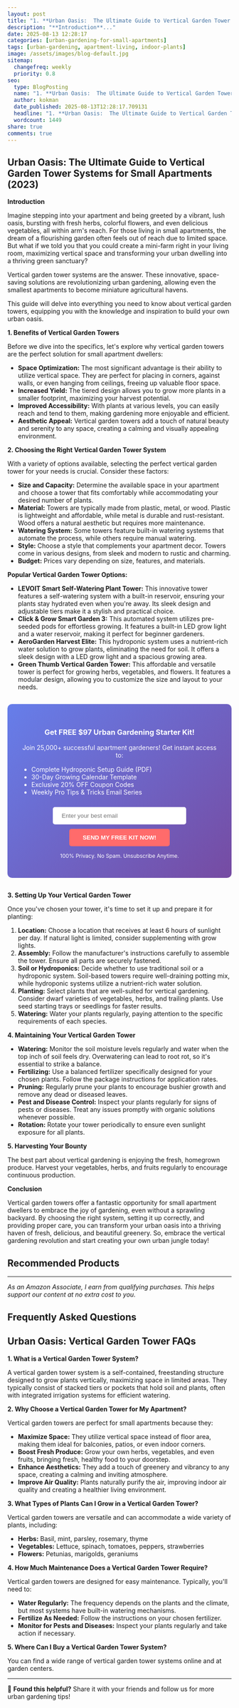 ```yaml
---
layout: post
title: "1. **Urban Oasis:  The Ultimate Guide to Vertical Garden Tower Systems for Small Apartments (2023)** (2025)"
description: "**Introduction**..."
date: 2025-08-13 12:28:17 
categories: [urban-gardening-for-small-apartments]
tags: [urban-gardening, apartment-living, indoor-plants]
image: /assets/images/blog-default.jpg
sitemap:
  changefreq: weekly
  priority: 0.8
seo:
  type: BlogPosting
  name: "1. **Urban Oasis:  The Ultimate Guide to Vertical Garden Tower Systems for Small Apartments (2023)** (2025)"
  author: kokman
  date_published: 2025-08-13T12:28:17.709131
  headline: "1. **Urban Oasis:  The Ultimate Guide to Vertical Garden Tower Systems for Small Apartments (2023)** (2025)"
  wordcount: 1449
share: true
comments: true
---
```


##  Urban Oasis: The Ultimate Guide to Vertical Garden Tower Systems for Small Apartments (2023) 

**Introduction**

Imagine stepping into your apartment and being greeted by a vibrant, lush oasis, bursting with fresh herbs, colorful flowers, and even delicious vegetables, all within arm's reach.  For those living in small apartments, the dream of a flourishing garden often feels out of reach due to limited space. But what if we told you that you could create a mini-farm right in your living room, maximizing vertical space and transforming your urban dwelling into a thriving green sanctuary?

Vertical garden tower systems are the answer. These innovative, space-saving solutions are revolutionizing urban gardening, allowing even the smallest apartments to become miniature agricultural havens. 

This guide will delve into everything you need to know about vertical garden towers, equipping you with the knowledge and inspiration to build your own urban oasis.

**1. Benefits of Vertical Garden Towers**

Before we dive into the specifics, let's explore why vertical garden towers are the perfect solution for small apartment dwellers:

* **Space Optimization:**  The most significant advantage is their ability to utilize vertical space. They are perfect for placing in corners, against walls, or even hanging from ceilings, freeing up valuable floor space.
* **Increased Yield:**  The tiered design allows you to grow more plants in a smaller footprint, maximizing your harvest potential. 
* **Improved Accessibility:** With plants at various levels, you can easily reach and tend to them, making gardening more enjoyable and efficient.
* **Aesthetic Appeal:** Vertical garden towers add a touch of natural beauty and serenity to any space, creating a calming and visually appealing environment.

**2. Choosing the Right Vertical Garden Tower System**

With a variety of options available, selecting the perfect vertical garden tower for your needs is crucial. Consider these factors:

* **Size and Capacity:** Determine the available space in your apartment and choose a tower that fits comfortably while accommodating your desired number of plants.
* **Material:** Towers are typically made from plastic, metal, or wood. Plastic is lightweight and affordable, while metal is durable and rust-resistant. Wood offers a natural aesthetic but requires more maintenance.
* **Watering System:** Some towers feature built-in watering systems that automate the process, while others require manual watering. 
* **Style:** Choose a style that complements your apartment decor. Towers come in various designs, from sleek and modern to rustic and charming.
* **Budget:** Prices vary depending on size, features, and materials. 

**Popular Vertical Garden Tower Options:**

* **LEVOIT Smart Self-Watering Plant Tower:** This innovative tower features a self-watering system with a built-in reservoir, ensuring your plants stay hydrated even when you're away. Its sleek design and adjustable tiers make it a stylish and practical choice. 
* **Click & Grow Smart Garden 3:**  This automated system utilizes pre-seeded pods for effortless growing. It features a built-in LED grow light and a water reservoir, making it perfect for beginner gardeners.
* **AeroGarden Harvest Elite:**  This hydroponic system uses a nutrient-rich water solution to grow plants, eliminating the need for soil. It offers a sleek design with a LED grow light and a spacious growing area.
* **Green Thumb Vertical Garden Tower:**  This affordable and versatile tower is perfect for growing herbs, vegetables, and flowers. It features a modular design, allowing you to customize the size and layout to your needs.

<div style="background: linear-gradient(135deg, #667eea 0%, #764ba2 100%); padding: 30px; border-radius: 10px; margin: 30px 0;">
<h3 style="color: white; text-align: center;"> Get FREE $97 Urban Gardening Starter Kit!</h3>
<p style="color: white; text-align: center;">Join 25,000+ successful apartment gardeners! Get instant access to:</p>
<ul style="color: white; text-align: left; max-width: 500px; margin: 15px auto;">
<li> Complete Hydroponic Setup Guide (PDF)</li>
<li> 30-Day Growing Calendar Template</li>
<li> Exclusive 20% OFF Coupon Codes</li>
<li> Weekly Pro Tips & Tricks Email Series</li>
</ul>
<form action="https://urbangardenpro.us1.list-manage.com/subscribe/post?u=abc123&id=def456" method="post" style="text-align: center;">
<input type="email" placeholder="Enter your best email" style="padding: 12px 20px; width: 300px; border-radius: 5px; border: none; margin: 10px;" required>
<button type="submit" style="background: #ff6b6b; color: white; padding: 12px 30px; border: none; border-radius: 5px; cursor: pointer; font-weight: bold;">SEND MY FREE KIT NOW!</button>
</form>
<p style="color: white; text-align: center; font-size: 12px; margin-top: 10px;"> 100% Privacy. No Spam. Unsubscribe Anytime.</p>
</div>
    

**3. Setting Up Your Vertical Garden Tower**

Once you've chosen your tower, it's time to set it up and prepare it for planting:

1. **Location:** Choose a location that receives at least 6 hours of sunlight per day. If natural light is limited, consider supplementing with grow lights.
2. **Assembly:** Follow the manufacturer's instructions carefully to assemble the tower. Ensure all parts are securely fastened.
3. **Soil or Hydroponics:** Decide whether to use traditional soil or a hydroponic system. Soil-based towers require well-draining potting mix, while hydroponic systems utilize a nutrient-rich water solution.
4. **Planting:** Select plants that are well-suited for vertical gardening. Consider dwarf varieties of vegetables, herbs, and trailing plants. Use seed starting trays or seedlings for faster results. 
5. **Watering:** Water your plants regularly, paying attention to the specific requirements of each species.


**4.  Maintaining Your Vertical Garden Tower**

* **Watering:** Monitor the soil moisture levels regularly and water when the top inch of soil feels dry. Overwatering can lead to root rot, so it's essential to strike a balance.
* **Fertilizing:** Use a balanced fertilizer specifically designed for your chosen plants. Follow the package instructions for application rates.
* **Pruning:** Regularly prune your plants to encourage bushier growth and remove any dead or diseased leaves.
* **Pest and Disease Control:** Inspect your plants regularly for signs of pests or diseases. Treat any issues promptly with organic solutions whenever possible.
* **Rotation:** Rotate your tower periodically to ensure even sunlight exposure for all plants.

**5.  Harvesting Your Bounty**

The best part about vertical gardening is enjoying the fresh, homegrown produce. Harvest your vegetables, herbs, and fruits regularly to encourage continuous production. 

**Conclusion**

Vertical garden towers offer a fantastic opportunity for small apartment dwellers to embrace the joy of gardening, even without a sprawling backyard. By choosing the right system, setting it up correctly, and providing proper care, you can transform your urban oasis into a thriving haven of fresh, delicious, and beautiful greenery. So, embrace the vertical gardening revolution and start creating your own urban jungle today!

## Recommended Products



---
*As an Amazon Associate, I earn from qualifying purchases. This helps support our content at no extra cost to you.*



## Frequently Asked Questions

## Urban Oasis: Vertical Garden Tower FAQs

**1. What is a Vertical Garden Tower System?**

A vertical garden tower system is a self-contained, freestanding structure designed to grow plants vertically, maximizing space in limited areas. They typically consist of stacked tiers or pockets that hold soil and plants, often with integrated irrigation systems for efficient watering. 

**2.  Why Choose a Vertical Garden Tower for My Apartment?**

Vertical garden towers are perfect for small apartments because they:

* **Maximize Space:** They utilize vertical space instead of floor area, making them ideal for balconies, patios, or even indoor corners.
* **Boost Fresh Produce:** Grow your own herbs, vegetables, and even fruits, bringing fresh, healthy food to your doorstep.
* **Enhance Aesthetics:**  They add a touch of greenery and vibrancy to any space, creating a calming and inviting atmosphere.
* **Improve Air Quality:** Plants naturally purify the air, improving indoor air quality and creating a healthier living environment.

**3.  What Types of Plants Can I Grow in a Vertical Garden Tower?**

Vertical garden towers are versatile and can accommodate a wide variety of plants, including:

* **Herbs:** Basil, mint, parsley, rosemary, thyme
* **Vegetables:** Lettuce, spinach, tomatoes, peppers, strawberries
* **Flowers:** Petunias, marigolds, geraniums

**4.  How Much Maintenance Does a Vertical Garden Tower Require?**

Vertical garden towers are designed for easy maintenance. Typically, you'll need to:

* **Water Regularly:**  The frequency depends on the plants and the climate, but most systems have built-in watering mechanisms.
* **Fertilize As Needed:** Follow the instructions on your chosen fertilizer.
* **Monitor for Pests and Diseases:**  Inspect your plants regularly and take action if necessary.

**5.  Where Can I Buy a Vertical Garden Tower System?**

You can find a wide range of vertical garden tower systems online and at garden centers.

<script type="application/ld+json">
{
  "@context": "https://schema.org",
  "@type": "BlogPosting",
  "headline": "1. **Urban Oasis:  The Ultimate Guide to Vertical Garden Tower Systems for Small Apartments (2023)** (2025)",
  "author": {
    "@type": "Person",
    "name": "kokman"
  },
  "datePublished": "2025-08-13T12:28:17.709131",
  "dateModified": "2025-08-13T12:28:17.709131",
  "publisher": {
    "@type": "Organization",
    "name": "Urban Garden Pro",
    "url": "https://kokman168.github.io/urban-garden-blog"
  },
  "wordCount": 1351,
  "articleBody": "##  Urban Oasis: The Ultimate Guide to Vertical Garden Tower Systems for Small Apartments (2023) \n\n**Introduction**\n\nImagine stepping into your apartment and being greeted by a vibrant, lush oasis, bu..."
}
</script>


---

🚀 **Found this helpful?** Share it with your friends and follow us for more urban gardening tips!

